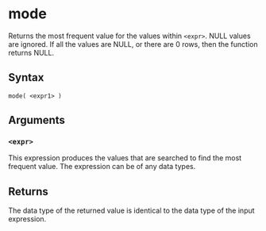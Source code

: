 # mode

Returns the most frequent value for the values within `<expr>`. NULL values are ignored. If all the values are NULL, or there are 0 rows, then the function returns NULL.

## Syntax

```scopeql
mode( <expr1> )
```

## Arguments

### `<expr>`

This expression produces the values that are searched to find the most frequent value. The expression can be of any data types.

## Returns

The data type of the returned value is identical to the data type of the input expression.
